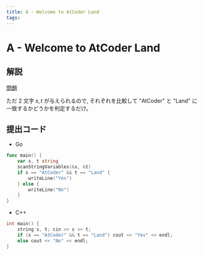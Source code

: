 ```yaml
---
title: A - Welcome to AtCoder Land
tags:
---
```


# A - Welcome to AtCoder Land

## 解説

[問題](https://atcoder.jp/contests/abc358/tasks/abc358_a)

ただ 2 文字 $s,t$ が与えられるので, それぞれを比較して "AtCoder" と "Land" に一致するかどうかを判定するだけ。

## 提出コード

- Go

```go
func main() {
	var s, t string
	scanStringVariables(&s, &t)
	if s == "AtCoder" && t == "Land" {
		writeLine("Yes")
	} else {
		writeLine("No")
	}
}
```

- C++

```cpp
int main() {
    string s, t; cin >> s >> t;
    if (s == "AtCoder" && t == "Land") cout << "Yes" << endl;
    else cout << "No" << endl;
}
```
